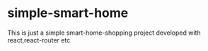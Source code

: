 # simple-smart-home
This is just a simple smart-home-shopping project developed with react,react-router etc
